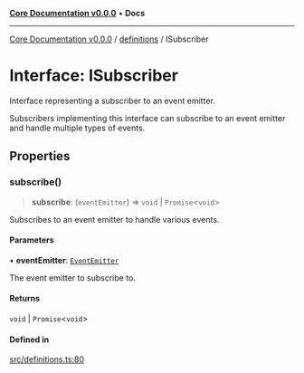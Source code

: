 [**Core Documentation v0.0.0**](../../README.md) • **Docs**

***

[Core Documentation v0.0.0](../../modules.md) / [definitions](../README.md) / ISubscriber

# Interface: ISubscriber

Interface representing a subscriber to an event emitter.

Subscribers implementing this interface can subscribe to an event emitter
and handle multiple types of events.

## Properties

### subscribe()

> **subscribe**: (`eventEmitter`) => `void` \| `Promise`\<`void`\>

Subscribes to an event emitter to handle various events.

#### Parameters

• **eventEmitter**: [`EventEmitter`](../../events/EventEmitter/classes/EventEmitter.md)

The event emitter to subscribe to.

#### Returns

`void` \| `Promise`\<`void`\>

#### Defined in

[src/definitions.ts:80](https://github.com/stonemjs/core/blob/65be5a9387baf469de681455799e33a2688aa3c9/src/definitions.ts#L80)
